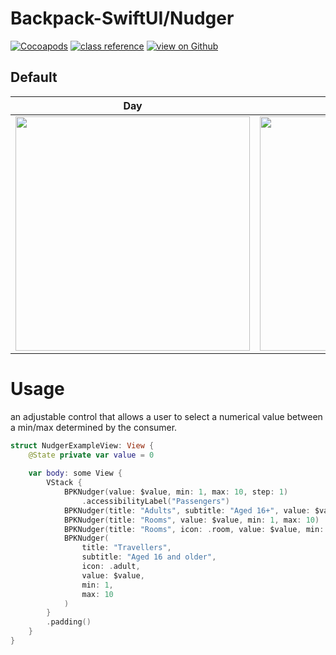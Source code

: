 # Backpack-SwiftUI/Nudger

[![Cocoapods](https://img.shields.io/cocoapods/v/Backpack-SwiftUI.svg?style=flat)](hhttps://cocoapods.org/pods/Backpack-SwiftUI)
[![class reference](https://img.shields.io/badge/Class%20reference-iOS-blue)](https://backpack.github.io/ios/versions/latest/swiftui/Structs/BPKNudger.html)
[![view on Github](https://img.shields.io/badge/Source%20code-GitHub-lightgrey)](https://github.com/backpack/ios/tree/main/Backpack-SwiftUI/Nudger)

## Default

| Day | Night |
| --- | --- |
| <img src="https://raw.githubusercontent.com/backpack/ios/main/screenshots/iPhone-swiftui_nudger___default_lm.png" alt="" width="375" /> |<img src="https://raw.githubusercontent.com/backpack/ios/main/screenshots/iPhone-swiftui_nudger___default_dm.png" alt="" width="375" /> |

# Usage

an adjustable control that allows a user to select a numerical value between a min/max determined by the consumer.

```swift
struct NudgerExampleView: View {
    @State private var value = 0
    
    var body: some View {
        VStack {
            BPKNudger(value: $value, min: 1, max: 10, step: 1)
                .accessibilityLabel("Passengers")
            BPKNudger(title: "Adults", subtitle: "Aged 16+", value: $value, min: 1, max: 10)
            BPKNudger(title: "Rooms", value: $value, min: 1, max: 10)
            BPKNudger(title: "Rooms", icon: .room, value: $value, min: 1, max: 10)
            BPKNudger(
                title: "Travellers",
                subtitle: "Aged 16 and older",
                icon: .adult,
                value: $value,
                min: 1,
                max: 10
            )
        }
        .padding()
    }
}
```
